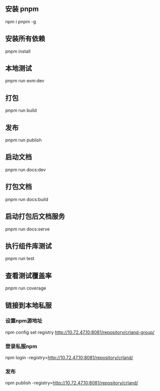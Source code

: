 ## 安装 pnpm

npm i pnpm -g

## 安装所有依赖

pnpm install

## 本地测试

pnpm run exm:dev

## 打包

pnpm run build

## 发布

pnpm run publish

## 启动文档

pnpm run docs:dev

## 打包文档

pnpm run docs:build

## 启动打包后文档服务

pnpm run docs:serve

## 执行组件库测试

pnpm run test

## 查看测试覆盖率

pnpm run coverage


## 链接到本地私服
### 设置npm源地址
npm config set registry http://10.72.47.10:8081/repository/crland-group/
### 登录私服npm
npm login -registry=http://10.72.47.10:8081/repository/crland/
### 发布
npm publish -registry=http://10.72.47.10:8081/repository/crland/

